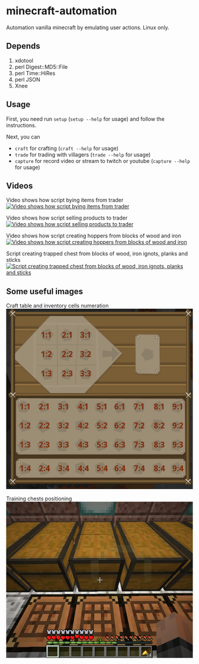 # minecraft-automation

Automation vanilla minecraft by emulating user actions. 
Linux only.

## Depends

1. xdotool
2. perl Digest::MD5::File
3. perl Time::HiRes
4. perl JSON
5. Xnee

## Usage

First, you need run `setup` (`setup --help` for usage) and follow the instructions. 

Next, you can 
* `craft` for crafting (`craft --help` for usage)
* `trade` for trading with villagers (`trade --help` for usage)
* `capture` for record video or stream to twitch or youtube (`capture --help` for usage)

## Videos

Video shows how script bying items from trader
[![Video shows how script bying items from trader](http://img.youtube.com/vi/nuhQsbaCxsU/0.jpg)](http://www.youtube.com/watch?v=nuhQsbaCxsU)

Video shows how script selling products to trader
[![Video shows how script selling products to trader](http://img.youtube.com/vi/dLzjsRWfcD8/0.jpg)](http://www.youtube.com/watch?v=dLzjsRWfcD8)

Video shows how script creating hoppers from blocks of wood and iron
[![Video shows how script creating hoppers from blocks of wood and iron](http://img.youtube.com/vi/NBNqWr4ipGA/0.jpg)](http://www.youtube.com/watch?v=NBNqWr4ipGA)

Script creating trapped chest from blocks of wood, iron ignots, planks and sticks
[![Script creating trapped chest from blocks of wood, iron ignots, planks and sticks](http://img.youtube.com/vi/an-Psins85k/0.jpg)](http://www.youtube.com/watch?v=an-Psins85k)

## Some useful images

Craft table and inventory cells numeration
![Craft table and inventory cells numeration](https://raw.githubusercontent.com/Sheridan/minecraft-automation/master/doc/img/crafttable_and_invertory.png)

Training chests positioning
![Training chests positioning](https://raw.githubusercontent.com/Sheridan/minecraft-automation/master/doc/img/training_chests.png)